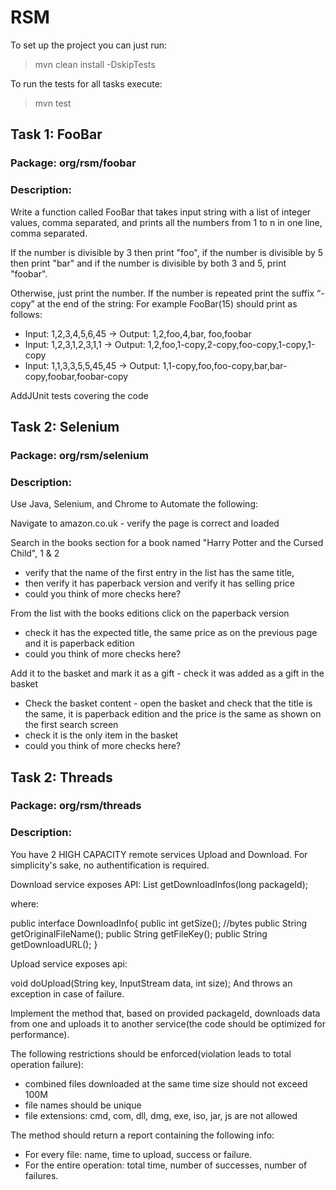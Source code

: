 # RSM

To set up the project you can just run:
> mvn clean install -DskipTests

To run the tests for all tasks execute:
> mvn test

## Task 1: FooBar

### Package: org/rsm/foobar

### Description:

Write a function called FooBar that
takes input string with a list of integer values, comma separated, and prints all the numbers from 1 to n in one line,
comma separated.

If the number is divisible by 3 then print "foo", if the number is divisible by 5 then print "bar" and if the number is
divisible by both 3 and 5, print "foobar".

Otherwise, just print the number. If the number is repeated print the suffix “-copy” at the end of the string:
For example FooBar(15) should print as follows:

- Input: 1,2,3,4,5,6,45 -> Output: 1,2,foo,4,bar, foo,foobar
- Input: 1,2,3,1,2,3,1,1 -> Output: 1,2,foo,1-copy,2-copy,foo-copy,1-copy,1-copy
- Input: 1,1,3,3,5,5,45,45 -> Output: 1,1-copy,foo,foo-copy,bar,bar-copy,foobar,foobar-copy

AddJUnit tests covering the code

## Task 2: Selenium

### Package: org/rsm/selenium

### Description:

Use Java, Selenium, and Chrome to Automate the following:

Navigate to amazon.co.uk - verify the page is correct and loaded

Search in the books section for a book named "Harry Potter and the Cursed Child", 1 & 2

- verify that the name of the first entry in the list has the same title,
- then verify it has paperback version and verify it has selling price
- could you think of more checks here?

From the list with the books editions click on the paperback version

- check it has the expected title, the same price as on the previous page and it is paperback edition
- could you think of more checks here?

Add it to the basket and mark it as a gift - check it was added as a gift in the basket

- Check the basket content - open the basket and check that the title is the same, it is paperback edition and the price
  is the same as shown on the first search screen
- check it is the only item in the basket
- could you think of more checks here?

## Task 2: Threads

### Package: org/rsm/threads

### Description:

You have 2 HIGH CAPACITY remote services Upload and Download. For simplicity's sake, no authentification is required.

Download service exposes API:
List<DownloadInfo> getDownloadInfos(long packageId);

where:

public interface DownloadInfo{
public int getSize(); //bytes
public String getOriginalFileName();
public String getFileKey();
public String getDownloadURL();
}

Upload service exposes api:

void doUpload(String key, InputStream data, int size);
And throws an exception in case of failure.

Implement the method that, based on provided packageId, downloads data from one and uploads it to another service(the
code should be optimized for performance).

The following restrictions should be enforced(violation leads to total operation failure):

- combined files downloaded at the same time size should not exceed 100M
- file names should be unique
- file extensions: cmd, com, dll, dmg, exe, iso, jar, js are not allowed

The method should return a report containing the following info:

- For every file: name, time to upload, success or failure.
- For the entire operation: total time, number of successes, number of failures.
